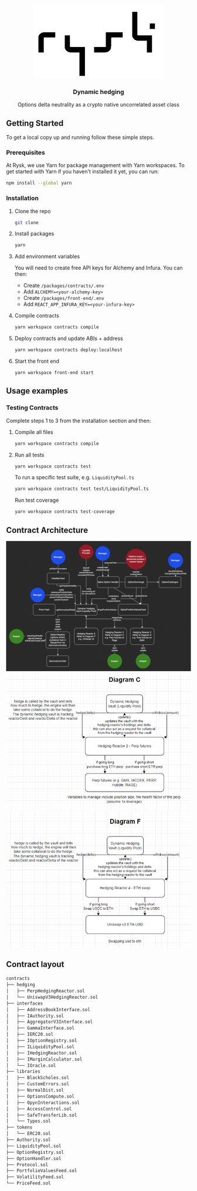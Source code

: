 <br />
<p align="center">
  <a href="https://github.com/github_username/repo_name">
    <img src="./packages/front-end/public/logo.png" alt="Logo" width="auto" height="200" style="filter: brightness(100);">
  </a>

  <h3 align="center">Dynamic hedging</h3>

  <p align="center">
     Options delta neutrality as a crypto native uncorrelated asset class
    <br />
  </p>
</p>

## Getting Started

To get a local copy up and running follow these simple steps.

### Prerequisites

At Rysk, we use Yarn for package management with Yarn workspaces. To get started with Yarn if you haven't installed it yet, you can run:

```sh
npm install --global yarn
```

### Installation

1. Clone the repo

    ```sh
    git clone
    ```

2. Install packages

    ```sh
    yarn
    ```

3. Add environment variables

    You will need to create free API keys for Alchemy and Infura. You can then:

    - Create `/packages/contracts/.env`
    - Add `ALCHEMY=<your-alchemy-key>`
    - Create `/packages/front-end/.env`
    - Add `REACT_APP_INFURA_KEY=<your-infura-key>`

4. Compile contracts

    ```sh
    yarn workspace contracts compile
    ```

5. Deploy contracts and update ABIs + address

    ```sh
    yarn workspace contracts deploy:localhost
    ```

6. Start the front end

    ```sh
    yarn workspace front-end start
    ```

## Usage examples

### Testing Contracts

Complete steps 1 to 3 from the installation section and then:

1. Compile all files

    ```sh
    yarn workspace contracts compile
    ```

2. Run all tests

    ```sh
    yarn workspace contracts test
    ```

    To run a specific test suite, e.g. `LiquidityPool.ts`

    ```sh
    yarn workspace contracts test test/LiquidityPool.ts
    ```

    Run test coverage

    ```sh
    yarn workspace contracts test-coverage
    ```

## Contract Architecture

![Rysk Architecture](./images/RyskArchitecture.png)
![Diagram C](./images/DiagramC.png)
![Diagram F](./images/DiagramF.png)

## Contract layout

```bash
contracts
├── hedging
│   ├── PerpHedgingReactor.sol
│   └── UniswapV3HedgingReactor.sol
├── interfaces
│   ├── AddressBookInterface.sol
│   ├── IAuthority.sol
│   ├── AggregatorV3Interface.sol
│   ├── GammaInterface.sol
│   ├── IERC20.sol
│   ├── IOptionRegistry.sol
│   ├── ILiquidityPool.sol
│   ├── IHedgingReactor.sol
│   ├── IMarginCalculator.sol
│   └── IOracle.sol
├── libraries
│   ├── BlackScholes.sol
│   ├── CustomErrors.sol
│   ├── NormalDist.sol
│   ├── OptionsCompute.sol
│   ├── OpynInteractions.sol
│   ├── AccessControl.sol
│   ├── SafeTransferLib.sol
│   └── Types.sol
├── tokens
│   └── ERC20.sol
├── Authority.sol
├── LiquidityPool.sol
├── OptionRegistry.sol
├── OptionHandler.sol
├── Protocol.sol
├── PortfolioValuesFeed.sol
├── VolatilityFeed.sol
└── PriceFeed.sol
```
